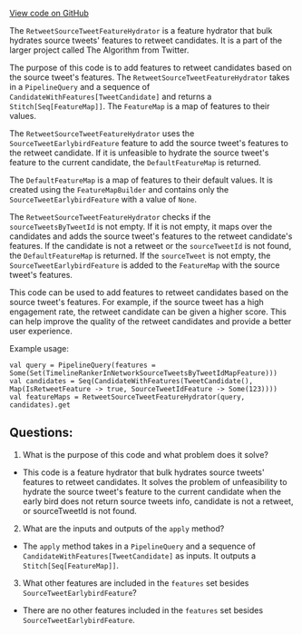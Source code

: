 [View code on GitHub](https://github.com/misbahsy/the-algorithm/home-mixer/server/src/main/scala/com/twitter/home_mixer/functional_component/feature_hydrator/RetweetSourceTweetFeatureHydrator.scala)

The `RetweetSourceTweetFeatureHydrator` is a feature hydrator that bulk hydrates source tweets' features to retweet candidates. It is a part of the larger project called The Algorithm from Twitter. 

The purpose of this code is to add features to retweet candidates based on the source tweet's features. The `RetweetSourceTweetFeatureHydrator` takes in a `PipelineQuery` and a sequence of `CandidateWithFeatures[TweetCandidate]` and returns a `Stitch[Seq[FeatureMap]]`. The `FeatureMap` is a map of features to their values. 

The `RetweetSourceTweetFeatureHydrator` uses the `SourceTweetEarlybirdFeature` feature to add the source tweet's features to the retweet candidate. If it is unfeasible to hydrate the source tweet's feature to the current candidate, the `DefaultFeatureMap` is returned. 

The `DefaultFeatureMap` is a map of features to their default values. It is created using the `FeatureMapBuilder` and contains only the `SourceTweetEarlybirdFeature` with a value of `None`. 

The `RetweetSourceTweetFeatureHydrator` checks if the `sourceTweetsByTweetId` is not empty. If it is not empty, it maps over the candidates and adds the source tweet's features to the retweet candidate's features. If the candidate is not a retweet or the `sourceTweetId` is not found, the `DefaultFeatureMap` is returned. If the `sourceTweet` is not empty, the `SourceTweetEarlybirdFeature` is added to the `FeatureMap` with the source tweet's features. 

This code can be used to add features to retweet candidates based on the source tweet's features. For example, if the source tweet has a high engagement rate, the retweet candidate can be given a higher score. This can help improve the quality of the retweet candidates and provide a better user experience. 

Example usage:

```
val query = PipelineQuery(features = Some(Set(TimelineRankerInNetworkSourceTweetsByTweetIdMapFeature)))
val candidates = Seq(CandidateWithFeatures(TweetCandidate(), Map(IsRetweetFeature -> true, SourceTweetIdFeature -> Some(123))))
val featureMaps = RetweetSourceTweetFeatureHydrator(query, candidates).get
```
## Questions: 
 1. What is the purpose of this code and what problem does it solve?
- This code is a feature hydrator that bulk hydrates source tweets' features to retweet candidates. It solves the problem of unfeasibility to hydrate the source tweet's feature to the current candidate when the early bird does not return source tweets info, candidate is not a retweet, or sourceTweetId is not found.

2. What are the inputs and outputs of the `apply` method?
- The `apply` method takes in a `PipelineQuery` and a sequence of `CandidateWithFeatures[TweetCandidate]` as inputs. It outputs a `Stitch[Seq[FeatureMap]]`.

3. What other features are included in the `features` set besides `SourceTweetEarlybirdFeature`?
- There are no other features included in the `features` set besides `SourceTweetEarlybirdFeature`.